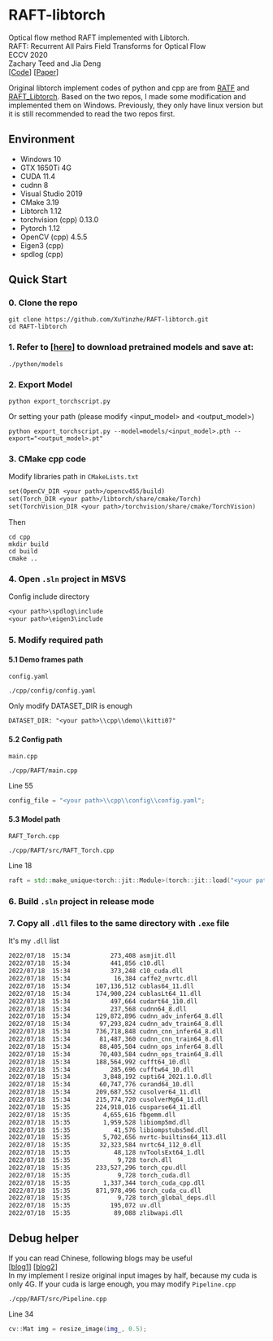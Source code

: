 # RAFT-libtorch
Optical flow method RAFT implemented with Libtorch. <br/>
RAFT: Recurrent All Pairs Field Transforms for Optical Flow<br/>
ECCV 2020<br/>
Zachary Teed and Jia Deng<br/>
[[Code](https://github.com/princeton-vl/RAFT)] [[Paper](https://arxiv.org/pdf/2003.12039.pdf)]

Original libtorch implement codes of python and cpp are from [RATF](https://github.com/chenjianqu/RAFT) and [RAFT_Libtorch](https://github.com/chenjianqu/RAFT_Libtorch). Based on the two repos, I made some modification and implemented them on Windows. Previously, they only have linux version but it is still recommended to read the two repos first.

## Environment
* Windows 10
* GTX 1650Ti 4G
* CUDA 11.4
* cudnn 8
* Visual Studio 2019
* CMake 3.19
* Libtorch 1.12
* torchvision (cpp) 0.13.0 
* Pytorch 1.12
* OpenCV (cpp) 4.5.5
* Eigen3 (cpp)
* spdlog (cpp)

## Quick Start
### 0. Clone the repo
```shell
git clone https://github.com/XuYinzhe/RAFT-libtorch.git
cd RAFT-libtorch
```
### 1. Refer to [[here](https://github.com/princeton-vl/RAFT)] to download pretrained models and save at:
```shell
./python/models
```
### 2. Export Model
```shell
python export_torchscript.py
```
Or setting your path (please modify <input_model> and <output_model>)
```shell
python export_torchscript.py --model=models/<input_model>.pth --export="<output_model>.pt"
```
### 3. CMake cpp code
Modify libraries path in `CMakeLists.txt`
```txt
set(OpenCV_DIR <your path>/opencv455/build)
set(Torch_DIR <your path>/libtorch/share/cmake/Torch)
set(TorchVision_DIR <your path>/torchvision/share/cmake/TorchVision)
```
Then
```shell
cd cpp
mkdir build
cd build
cmake ..
```
### 4. Open `.sln` project in MSVS 
Config include directory
```txt
<your path>\spdlog\include
<your path>\eigen3\include
```
### 5. Modify required path
#### 5.1 Demo frames path 
`config.yaml`
```shell
./cpp/config/config.yaml
```
Only modify DATASET_DIR is enough
```txt
DATASET_DIR: "<your path>\\cpp\\demo\\kitti07"
```
#### 5.2 Config path
`main.cpp`
```shell
./cpp/RAFT/main.cpp
```
Line 55
```cpp
config_file = "<your path>\\cpp\\config\\config.yaml";
```
#### 5.3 Model path
`RAFT_Torch.cpp`
```shell
./cpp/RAFT/src/RAFT_Torch.cpp
```
Line 18
```cpp
raft = std::make_unique<torch::jit::Module>(torch::jit::load("<your path>\\python\\<output_model>.pt"));
```
### 6. Build `.sln` project in release mode
### 7. Copy all `.dll` files to the same directory with `.exe` file
It's my `.dll` list
```txt
2022/07/18  15:34           273,408 asmjit.dll
2022/07/18  15:34           441,856 c10.dll
2022/07/18  15:34           373,248 c10_cuda.dll
2022/07/18  15:34            16,384 caffe2_nvrtc.dll
2022/07/18  15:34       107,136,512 cublas64_11.dll
2022/07/18  15:34       174,900,224 cublasLt64_11.dll
2022/07/18  15:34           497,664 cudart64_110.dll
2022/07/18  15:34           237,568 cudnn64_8.dll
2022/07/18  15:34       129,872,896 cudnn_adv_infer64_8.dll
2022/07/18  15:34        97,293,824 cudnn_adv_train64_8.dll
2022/07/18  15:34       736,718,848 cudnn_cnn_infer64_8.dll
2022/07/18  15:34        81,487,360 cudnn_cnn_train64_8.dll
2022/07/18  15:34        88,405,504 cudnn_ops_infer64_8.dll
2022/07/18  15:34        70,403,584 cudnn_ops_train64_8.dll
2022/07/18  15:34       188,564,992 cufft64_10.dll
2022/07/18  15:34           285,696 cufftw64_10.dll
2022/07/18  15:34         3,848,192 cupti64_2021.1.0.dll
2022/07/18  15:34        60,747,776 curand64_10.dll
2022/07/18  15:34       209,687,552 cusolver64_11.dll
2022/07/18  15:34       215,774,720 cusolverMg64_11.dll
2022/07/18  15:35       224,918,016 cusparse64_11.dll
2022/07/18  15:35         4,655,616 fbgemm.dll
2022/07/18  15:35         1,959,528 libiomp5md.dll
2022/07/18  15:35            41,576 libiompstubs5md.dll
2022/07/18  15:35         5,702,656 nvrtc-builtins64_113.dll
2022/07/18  15:35        32,323,584 nvrtc64_112_0.dll
2022/07/18  15:35            48,128 nvToolsExt64_1.dll
2022/07/18  15:35             9,728 torch.dll
2022/07/18  15:35       233,527,296 torch_cpu.dll
2022/07/18  15:35             9,728 torch_cuda.dll
2022/07/18  15:35         1,337,344 torch_cuda_cpp.dll
2022/07/18  15:35       871,978,496 torch_cuda_cu.dll
2022/07/18  15:35             9,728 torch_global_deps.dll
2022/07/18  15:35           195,072 uv.dll
2022/07/18  15:35            89,088 zlibwapi.dll
```

## Debug helper
If you can read Chinese, following blogs may be useful<br/>
[[blog1](https://blog.csdn.net/zzz_zzz12138/article/details/109138805)]
[[blog2](https://blog.csdn.net/qq_43950348/article/details/115697900?ops_request_misc=%257B%2522request%255Fid%2522%253A%2522161933864616780262518958%2522%252C%2522scm%2522%253A%252220140713.130102334.pc%255Fall.%2522%257D&request_id=161933864616780262518958&biz_id=0&utm_medium=distribute.pc_search_result.none-task-blog-2~all~first_rank_v2~rank_v29-6-115697900.first_rank_v2_pc_rank_v29&utm_term=libtorch+totensor%E6%8A%A5%E9%94%99)]<br/>
In my implement I resize original input images by half, because my cuda is only 4G. If your cuda is large enough, you may modify `Pipeline.cpp`
```shell
./cpp/RAFT/src/Pipeline.cpp
```
Line 34
```cpp
cv::Mat img = resize_image(img_, 0.5);
```
